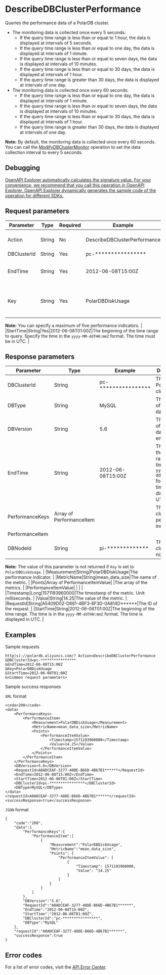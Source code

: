 # DescribeDBClusterPerformance

Queries the performance data of a PolarDB cluster.

-   The monitoring data is collected once every 5 seconds:
    -   If the query time range is less than or equal to 1 hour, the data is displayed at intervals of 5 seconds.
    -   If the query time range is less than or equal to one day, the data is displayed at intervals of 1 minute.
    -   If the query time range is less than or equal to seven days, the data is displayed at intervals of 10 minutes.
    -   If the query time range is less than or equal to 30 days, the data is displayed at intervals of 1 hour.
    -   If the query time range is greater than 30 days, the data is displayed at intervals of one day.
-   The monitoring data is collected once every 60 seconds:
    -   If the query time range is less than or equal to one day, the data is displayed at intervals of 1 minute.
    -   If the query time range is less than or equal to seven days, the data is displayed at intervals of 10 minutes.
    -   If the query time range is less than or equal to 30 days, the data is displayed at intervals of 1 hour.
    -   If the query time range is greater than 30 days, the data is displayed at intervals of one day.

**Note:** By default, the monitoring data is collected once every 60 seconds. You can call the [ModifyDBClusterMonitor](~~159557~~) operation to set the data collection interval to every 5 seconds.

## Debugging

[OpenAPI Explorer automatically calculates the signature value. For your convenience, we recommend that you call this operation in OpenAPI Explorer. OpenAPI Explorer dynamically generates the sample code of the operation for different SDKs.](https://api.aliyun.com/#product=polardb&api=DescribeDBClusterPerformance&type=RPC&version=2017-08-01)

## Request parameters

|Parameter|Type|Required|Example|Description|
|---------|----|--------|-------|-----------|
|Action|String|No|DescribeDBClusterPerformance|The operation that you want to perform. Set the value to **DescribeDBClusterPerformance**. |
|DBClusterId|String|Yes|pc-\*\*\*\*\*\*\*\*\*\*\*\*\*\*\*\*|The ID of the PolarDB cluster. |
|EndTime|String|Yes|2012-06-08T15:00Z|The end of the time range to query. Specify the time in the `yyyy-MM-ddTHH:mmZ` format. The time must be in UTC. |
|Key|String|Yes|PolarDBDiskUsage|The performance indicators that you want to query. Separate multiple indicators with commas \(,\). For more information, see [Performance parameters](~~141787~~).

 **Note:** You can specify a maximum of five performance indicators. |
|StartTime|String|Yes|2012-06-08T01:00Z|The beginning of the time range to query. Specify the time in the `yyyy-MM-ddTHH:mmZ` format. The time must be in UTC. |

## Response parameters

|Parameter|Type|Example|Description|
|---------|----|-------|-----------|
|DBClusterId|String|pc-\*\*\*\*\*\*\*\*\*\*\*\*\*\*\*\*|The ID of the PolarDB cluster. |
|DBType|String|MySQL|The engine of the database. |
|DBVersion|String|5.6|The version of the database engine. |
|EndTime|String|2012-06-08T15:00Z|The end of the time range. The time is in the `yyyy-MM-ddTHH:mmZ` format. The time is displayed in UTC. |
|PerformanceKeys|Array of PerformanceItem| |The list of cluster performance indicators. |
|PerformanceItem| | | |
|DBNodeId|String|pi-\*\*\*\*\*\*\*\*\*\*\*\*\*|The ID of the cluster node.

 **Note:** The value of this parameter is not returned if `Key` is set to `PolarDBDiskUsage`. |
|Measurement|String|PolarDBDiskUsage|The performance indicator. |
|MetricName|String|mean\_data\_size|The name of the metric. |
|Points|Array of PerformanceItemValue| |The array of the metrics. |
|PerformanceItemValue| | | |
|Timestamp|Long|1571193960000|The timestamp of the metric. Unit: milliseconds. |
|Value|String|14.25|The value of the metric. |
|RequestId|String|A5409D02-D661-4BF3-8F3D-0A814D\*\*\*\*\*\*|The ID of the request. |
|StartTime|String|2012-06-08T01:00Z|The beginning of the time range. The time is in the `yyyy-MM-ddTHH:mmZ` format. The time is displayed in UTC. |

## Examples

Sample requests

```
http(s)://polardb.aliyuncs.com/? Action=DescribeDBClusterPerformance
&DBClusterId=pc-****************
&EndTime=2012-06-08T15:00Z
&Key=PolarDBDiskUsage
&StartTime=2012-06-08T01:00Z
&<Common request parameters>
```

Sample success responses

`XML` format

```
<code>200</code>
<data>
    <PerformanceKeys>
        <PerformanceItem>
            <Measurement>PolarDBDiskUsage</Measurement>
            <MetricName>mean_data_size</MetricName>
            <Points>
                <PerformanceItemValue>
                    <Timestamp>1571193960000</Timestamp>
                    <Value>14.25</Value>
                </PerformanceItemValue>
            </Points>
        </PerformanceItem>
    </PerformanceKeys>
    <DBVersion>5.6</DBVersion>
    <RequestId>A0ADCEAF-3277-48DE-B66D-4B67B1******</RequestId>
    <EndTime>2012-06-08T15:00Z</EndTime>
    <StartTime>2012-06-08T01:00Z</StartTime>
    <DBClusterId>pc-****************</DBClusterId>
    <DBType>MySQL</DBType>
</data>
<requestId>A0ADCEAF-3277-48DE-B66D-4B67B1******</requestId>
<successResponse>true</successResponse>
```

`JSON` format

```
{
    "code":"200",
    "data":{
        "PerformanceKeys":{
            "PerformanceItem":[
                {
                    "Measurement":"PolarDBDiskUsage",
                    "MetricName":"mean_data_size",
                    "Points": {
                        "PerformanceItemValue": [
                            {
                                "Timestamp": 1571193960000,
                                "Value": "14.25"
                            }
                        ]
                    }
                }
            ]
        },
        "DBVersion":"5.6",
        "RequestId":"A0ADCEAF-3277-48DE-B66D-4B67B1******",
        "EndTime":"2012-06-08T15:00Z",
        "StartTime":"2012-06-08T01:00Z",
        "DBClusterId":"pc-****************",
        "DBType":"MySQL"
    },
    "requestId":"A0ADCEAF-3277-48DE-B66D-4B67B1******",
    "successResponse":true
}
```

## Error codes

For a list of error codes, visit the [API Error Center](https://error-center.alibabacloud.com/status/product/polardb).

